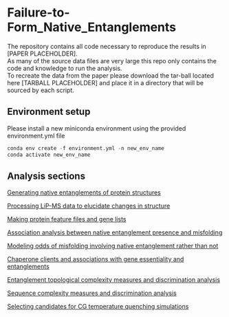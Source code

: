 # Failure-to-Form_Native_Entanglements

The repository contains all code necessary to reproduce the results in [PAPER PLACEHOLDER].   
As many of the source data files are very large this repo only contains the code and knowledge to run the analysis.  
To recreate the data from the paper please download the tar-ball located here [TARBALL PLACEHOLDER] and place it in a directory that will be sourced by each script.  

## Environment setup
Please install a new miniconda environment using the provided environment.yml file
```python
conda env create -f environment.yml -n new_env_name
conda activate new_env_name
```

## Analysis sections 

[Generating native entanglements of protein structures](Native_Entanglements_in_PDBs/)  
  
[Processing LiP-MS data to elucidate changes in structure](Processing_LiP-MS_data/)  
  
[Making protein feature files and gene lists](Make_Protein_Feature_Files/)  
  
[Association analysis between native entanglement presence and misfolding](Association_Native_Entanglements_and_Misfolding/)  
  
[Modeling odds of misfolding involving native entanglement rather than not](Modeling_Odds_of_Misfolding/)  
  
[Chaperone clients and associations with gene essentiality and entanglements](Chaperone_Client_Associations/)  
  
[Entanglement topological complexity measures and discrimination analysis](Entanglement_Topological_Complexity_and_Discrimination/)  
  
[Sequence complexity measures and discrimination analysis](Sequence_Complexity_and_Discrimination/)  
  
[Selecting candidates for CG temperature quenching simulations](Candidate_Selection_for_CG_T-quench_Sims/)  


